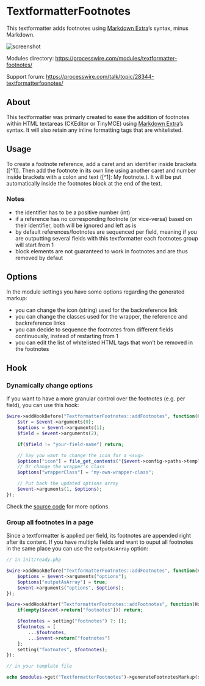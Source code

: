 # TextformatterFootnotes

This textformatter adds footnotes using [Markdown Extra](https://michelf.ca/projects/php-markdown/extra/#footnotes)’s syntax, minus Markdown.

![screenshot](https://user-images.githubusercontent.com/6616448/228490886-37eb92d4-e41b-4a56-98ad-faf87588a74c.png)

Modules directory: https://processwire.com/modules/textformatter-footnotes/

Support forum: https://processwire.com/talk/topic/28344-textformatterfoonotes/

## About

This textformatter was primarly created to ease the addition of footnotes within HTML textareas (CKEditor or TinyMCE) using [Markdown Extra](https://michelf.ca/projects/php-markdown/extra/#footnotes)’s syntax. It will also retain any inline formatting tags that are whitelisted.

## Usage

To create a footnote reference, add a caret and an identifier inside brackets ([^1]). Then add the footnote in its own line using another caret and number inside brackets with a colon and text ([^1]: My footnote.). It will be put automatically inside the footnotes block at the end of the text.

### Notes 
- the identifier has to be a positive number (int)
- if a reference has no corresponding footnote (or vice-versa) based on their identifier, both will be ignored and left as is
- by default references/footnotes are sequenced per field, meaning if you are outputting several fields with this textformatter each footnotes group will start from 1
- block elements are not guaranteed to work in footnotes and are thus removed by defaut

## Options

In the module settings you have some options regarding the generated markup:
- you can change the icon (string) used for the backreference link
- you can change the classes used for the wrapper, the reference and backreference links
- you can decide to sequence the footnotes from different fields continuously, instead of restarting from 1
- you can edit the list of whitelisted HTML tags that won’t be removed in the footnotes

## Hook

### Dynamically change options

If you want to have a more granular control over the footnotes (e.g. per field), you can use this hook:

```php
$wire->addHookBefore("TextformatterFootnotes::addFootnotes", function(HookEvent $event) {
	$str = $event->arguments(0);
	$options = $event->arguments(1);
	$field = $event->arguments(2);

	if($field != "your-field-name") return;

	// Say you want to change the icon for a <svg>
	$options["icon"] = file_get_contents("{$event->config->paths->templates}assets/icons/up.svg");
	// Or change the wrapper’s class
	$options["wrapperClass"] = "my-own-wrapper-class";

	// Put back the updated options array
	$event->arguments(1, $options);
});
```

Check the [source code](https://github.com/eprcstudio/TextformatterFootnotes/blob/main/TextformatterFootnotes.module.php#L50) for more options.

### Group all footnotes in a page

Since a textformatter is applied per field, its footnotes are appended right after its content. If you have multiple fields and want to ouput all footnotes in the same place you can use the `outputAsArray` option:

```php
// in init/ready.php

$wire->addHookBefore("TextformatterFootnotes::addFootnotes", function(HookEvent $event) {
	$options = $event->arguments("options");
	$options["outputAsArray"] = true;
	$event->arguments("options", $options);
});

$wire->addHookAfter("TextformatterFootnotes::addFootnotes", function(HookEvent $event) {
	if(empty($event->return["footnotes"])) return;

	$footnotes = setting("footnotes") ?: [];
	$footnotes = [
		...$footnotes,
		...$event->return["footnotes"]
	];
	setting("footnotes", $footnotes);
});

// in your template file

echo $modules->get("TextformatterFootnotes")->generateFootnotesMarkup(setting("footnotes"));
```
